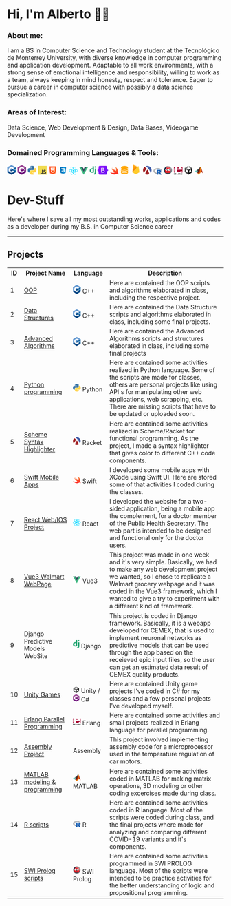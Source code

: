 # Hi, I'm Alberto 🤑🤑

### About me:
I am a BS in Computer Science and Technology student at the Tecnológico de Monterrey University, with diverse knowledge in computer programming and application development. Adaptable to all work environments, with a strong sense of emotional intelligence and responsibility, willing to work as a team, always keeping in mind honesty, respect and tolerance. Eager to pursue a career in computer science with possibly a data science specialization.

### Areas of Interest:
Data Science, Web Development & Design, Data Bases, Videogame Development

### Domained Programming Languages & Tools:
<img src="images/C++.png" alt="C++ logo" width="20" style="max-width:100%;"> <img src="images/CS.png" alt="CS logo" width="20" style="max-width:100%;"> <img src="images/Python.png" alt="Python logo" width="20" style="max-width:100%;"> <img src="images/JavaScript.png" alt="JavaScript logo" width="20" style="max-width:100%;"> <img src="images/HTML.png" alt="HTML logo" width="20" style="max-width:100%;"> <img src="images/CSS.png" alt="CSS logo" width="20" style="max-width:100%;"> <img src="images/React.png" alt="React logo" width="20" style="max-width:100%;"> <img src="images/Vue3.png" alt="Vue3 logo" width="20" style="max-width:100%;"> <img src="images/django.png" alt="django logo" width="15" style="max-width:100%;"> <img src="images/Bootstrap.png" alt="Bootstrap logo" width="25" style="max-width:100%;"> <img src="images/Swift.png" alt="Swift logo" width="20" style="max-width:100%;"> <img src="images/SQL.png" alt="SQL logo" width="20" style="max-width:100%;"> <img src="images/Firebase.png" alt="Firebase logo" width="25" style="max-width:100%;"> <img src="images/Racket.png" alt="Racket logo" width="20" style="max-width:100%;"> <img src="images/R.png" alt="R logo" width="20" style="max-width:100%;"> <img src="images/SWI PROLOG.png" alt="SWI PROLOG logo" width="20" style="max-width:100%;"> <img src="images/Erlang.png" alt="Erlang logo" width="20" style="max-width:100%;"> <img src="images/Unity.png" alt="Unity logo" width="20" style="max-width:100%;"> <img src="images/MATLAB.png" alt="MATLAB logo" width="20" style="max-width:100%;">

# Dev-Stuff
Here's where I save all my most outstanding works, applications and codes as a developer during my B.S. in Computer Science career

---

## Projects
<table>
  <tr>
    <th>ID</th><th>Project Name</th><th>Language</th><th>Description</th>
  </tr>
  
  <tr>
    <td>1</td>
    <td><a href="https://github.com/4lb3rt0r/Dev-Stuff/tree/main/C%2B%2B/OOP">OOP</a></td>
    <td>
      <img src="images/C++.png" alt="C++ logo" width="18" style="max-width:100%;"> C++
    </td><td>Here are contained the OOP scripts and algorithms elaborated in class, including the respective project.</td>
  </tr>
  
  <tr>
    <td>2</td>
    <td><a href="https://github.com/4lb3rt0r/Dev-Stuff/tree/main/C%2B%2B/Data%20Structure">Data Structures</a></td>
    <td>
      <img src="images/C++.png" alt="C++ logo" width="18" style="max-width:100%;"> C++
    </td><td>Here are contained the Data Structure scripts and algorithms elaborated in class, including some final projects.</td>
  </tr>
  
  <tr>
    <td>3</td>
    <td><a href="https://github.com/4lb3rt0r/Dev-Stuff/tree/main/C%2B%2B/Advanced%20Algorithms">Advanced Algorithms</a></td>
    <td>
      <img src="images/C++.png" alt="C++ logo" width="18" style="max-width:100%;"> C++
    </td><td>Here are contained the Advanced Algorithms scripts and structures elaborated in class, including some final projects</td>
  </tr>
  
  <tr>
    <td>4</td>
    <td><a href="https://github.com/4lb3rt0r/Dev-Stuff/tree/main/Python">Python programming</a></td>
    <td>
      <img src="images/Python.png" alt="Python logo" width="18" style="max-width:100%;"> Python
    </td><td>Here are contained some activities realized in Python language. Some of the scripts are made for classes, others are personal projects like using API's for manipulating other web applications, web scrapping, etc. There are missing scripts that have to be updated or uploaded soon.</td>
  </tr>
  
  <tr>
    <td>5</td>
    <td><a href="https://github.com/4lb3rt0r/Dev-Stuff/tree/main/DrRacket">Scheme Syntax Highlighter</a></td>
    <td>
      <img src="images/Racket.png" alt="Racket logo" width="18" style="max-width:100%;"> Racket
    </td><td>Here are contained some activities realized in Scheme/Racket for functional programming. As the project, I made a syntax highlighter that gives color to different C++ code components.</td>
  </tr>
  
  <tr>
    <td>6</td>
    <td><a href="https://github.com/4lb3rt0r/Dev-Stuff/tree/main/Swift%20UI">Swift Mobile Apps</a></td>
    <td>
      <img src="images/Swift.png" alt="Swift logo" width="18" style="max-width:100%;"> Swift
    </td><td>I developed some mobile apps with XCode using Swift UI. Here are stored some of that activities I coded during the classes.</td>
  </tr>
  
  <tr>
    <td>7</td>
    <td><a href="https://github.com/DannyJr08/los-trabajos-de-steve_ssa-web.git">React Web/IOS Project</a></td>
    <td>
      <img src="images/React.png" alt="React logo" width="18" style="max-width:100%;"> React
    </td><td>I developed the website for a two-sided application, being a mobile app the complement, for a doctor member of the Public Health Secretary. The web part is intended to be designed and functional only for the doctor users.</td>
  </tr>
  
  <tr>
    <td>8</td>
    <td><a href="https://github.com/4lb3rt0r/Semana-Tec-Web.git">Vue3 Walmart WebPage</a></td>
    <td>
      <img src="images/Vue3.png" alt="Vue3 logo" width="18" style="max-width:100%;"> Vue3
    </td><td>This project was made in one week and it's very simple. Basically, we had to make any web development project we wanted, so I chose to replicate a Walmart grocery webpage and it was coded in the Vue3 framework, which I wanted to give a try to experiment with a different kind of framework.</td>
  </tr>
  
  <tr>
    <td>9</td>
    <td>Django Predictive Models WebSite</td>
    <td>
      <img src="images/django.png" alt="Django logo" width="15" style="max-width:100%;"> Django
    </td><td>This project is coded in Django framework. Basically, it is a webapp developed for CEMEX, that is used to implement neuronal networks as predictive models that can be used through the app based on the receieved epic input files, so the user can get an estimated data result of CEMEX quality products.</td>
  </tr>
  
  <tr>
    <td>10</td>
    <td><a href="https://github.com/4lb3rt0r/Dev-Stuff/tree/main/Unity">Unity Games</a></td>
    <td>
      <img src="images/Unity.png" alt="Unity logo" width="15" style="max-width:100%;"> Unity / <img src="images/CS.png" alt="C# logo" width="15" style="max-width:100%;"> C#
    </td><td>Here are contained Unity game projects I've coded in C# for my classes and a few personal projects I've developed myself.</td>
  </tr>
  
  <tr>
    <td>11</td>
    <td><a href="https://github.com/4lb3rt0r/Dev-Stuff/tree/main/Erlang">Erlang Parallel Programming</a></td>
    <td>
      <img src="images/Erlang.png" alt="Erlang logo" width="18" style="max-width:100%;"> Erlang
    </td><td>Here are contained some activities and small projects realized in Erlang language for parallel programming.</td>
  </tr>
  
  <tr>
    <td>12</td>
    <td><a href="https://github.com/4lb3rt0r/Dev-Stuff/tree/main/Assembly">Assembly Project</a></td>
    <td>
      Assembly
    </td><td>This project involved implementing assembly code for a microprocessor used in the temperature regulation of car motors.</td>
  </tr>
  
  <tr>
    <td>13</td>
    <td><a href="https://github.com/4lb3rt0r/Dev-Stuff/tree/main/MATLAB">MATLAB modeling & programming</a></td>
    <td>
      <img src="images/MATLAB.png" alt="MATLAB logo" width="18" style="max-width:100%;"> MATLAB
    </td><td>Here are contained some activities coded in MATLAB for making matrix operations, 3D modeling or other coding excercises made during class.</td>
  </tr>
  
  <tr>
    <td>14</td>
    <td><a href="https://github.com/4lb3rt0r/Dev-Stuff/tree/main/R">R scripts</a></td>
    <td>
      <img src="images/R.png" alt="R logo" width="18" style="max-width:100%;"> R
    </td><td>Here are contained some activities coded in R language. Most of the scripts were coded during class, and the final projects where made for analyzing and comparing different COVID-19 variants and it's components.</td>
  </tr>
  
  <tr>
    <td>15</td>
    <td><a href="https://github.com/4lb3rt0r/Dev-Stuff/tree/main/SWI%20Prolog">SWI Prolog scripts</a></td>
    <td>
      <img src="images/SWI PROLOG.png" alt="SWI Prolog logo" width="18" style="max-width:100%;"> SWI Prolog
    </td><td>Here are contained some activities programmed in SWI PROLOG language. Most of the scripts were intended to be practice activities for the better understanding of logic and propositional programming.</td>
  </tr>
</table>
